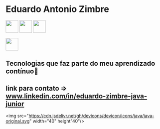 # Eduardo Antonio Zimbre 
<!--Integraçaõ da IDE Eclipse com GitHub -->
<!----><p float="left"><img src="https://cdn.jsdelivr.net/gh/devicons/devicon/icons/html5/html5-original-wordmark.svg"  width="40" height"40" />
<!----><img src="https://cdn.jsdelivr.net/gh/devicons/devicon/icons/css3/css3-original-wordmark.svg"  width="40" height"40" />
<!----><img src="https://cdn.jsdelivr.net/gh/devicons/devicon/icons/linux/linux-original.svg" width="40" height"40" /></p>
<!----><img src="https://cdn.jsdelivr.net/gh/devicons/devicon/icons/java/java-original.svg" width="40" height"40"/>
## Tecnologias que faz parte do meu aprendizado contínuo📜
## link para contato => www.linkedin.com/in/eduardo-zimbre-java-junior
<img src="https://cdn.jsdelivr.net/gh/devicons/devicon/icons/java/java-original.svg" width="40" height"40"/>
